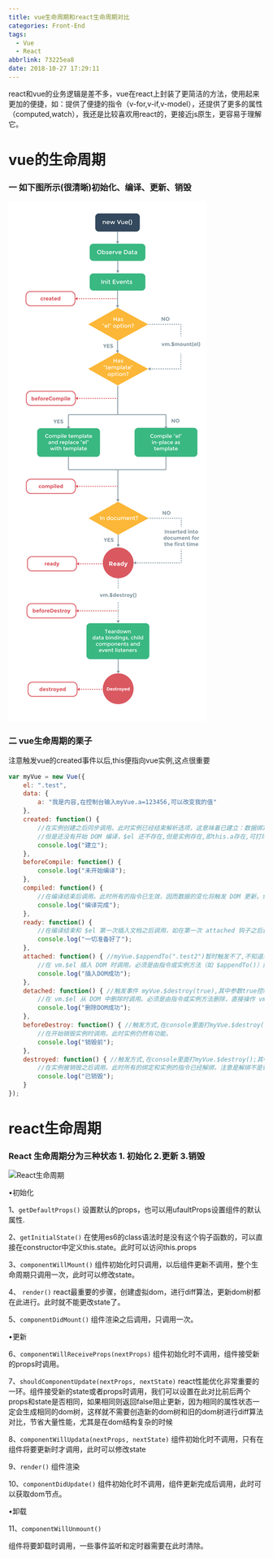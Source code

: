 ```yaml
---
title: vue生命周期和react生命周期对比
categories: Front-End
tags:
  - Vue
  - React
abbrlink: 73225ea8
date: 2018-10-27 17:29:11
---
```


react和vue的业务逻辑是差不多，vue在react上封装了更简洁的方法，使用起来更加的便捷，如：提供了便捷的指令（v-for,v-if,v-model），还提供了更多的属性（computed,watch），我还是比较喜欢用react的，更接近js原生，更容易于理解它。

# vue的生命周期
### 一 如下图所示(很清晰)初始化、编译、更新、销毁
 
![vue生命周期](/img/2018/10/vue-life-cycle.png)
 

### 二 vue生命周期的栗子

 注意触发vue的created事件以后,this便指向vue实例,这点很重要
```js
var myVue = new Vue({
	el: ".test",
	data: {
		a: "我是内容,在控制台输入myVue.a=123456,可以改变我的值"
	},
	created: function() {
		//在实例创建之后同步调用。此时实例已经结束解析选项，这意味着已建立：数据绑定，计算属性，方法，watcher/事件回调。
		//但是还没有开始 DOM 编译，$el 还不存在,但是实例存在,即this.a存在,可打印出来 。
		console.log("建立");
	},
	beforeCompile: function() {
		console.log("未开始编译");
	},
	compiled: function() {
		//在编译结束后调用。此时所有的指令已生效，因而数据的变化将触发 DOM 更新。但是不担保 $el 已插入文档。
		console.log("编译完成");
	},
	ready: function() {
		//在编译结束和 $el 第一次插入文档之后调用，如在第一次 attached 钩子之后调用。注意必须是由 Vue 插入（如 vm.$appendTo() 等方法或指令更新）才触发 ready 钩子。
		console.log("一切准备好了");
	},
	attached: function() { //myVue.$appendTo(".test2")暂时触发不了,不知道怎么解决
		//在 vm.$el 插入 DOM 时调用。必须是由指令或实例方法（如 $appendTo()）插入，直接操作 vm.$el 不会 触发这个钩子。
		console.log("插入DOM成功");
	},
	detached: function() { //触发事件 myVue.$destroy(true),其中参数true控制是否删除DOM节点或者myVue.$remove()
		//在 vm.$el 从 DOM 中删除时调用。必须是由指令或实例方法删除，直接操作 vm.$el 不会 触发这个钩子。
		console.log("删除DOM成功");
	},
	beforeDestroy: function() { //触发方式,在console里面打myVue.$destroy();
		//在开始销毁实例时调用。此时实例仍然有功能。
		console.log("销毁前");
	},
	destroyed: function() { //触发方式,在console里面打myVue.$destroy();其中myVue.$destroy(true)是删除DOM节点,会触发detached函数,但是实例仍然存在
		//在实例被销毁之后调用。此时所有的绑定和实例的指令已经解绑，注意是解绑不是销毁,所有的子实例也已经被销毁。
		console.log("已销毁");
	}
});
```

#  react生命周期

### React 生命周期分为三种状态 1. 初始化 2.更新 3.销毁
![React生命周期](/img/2018/10/react-life-cycle.png)


•初始化

1、`getDefaultProps()`
设置默认的props，也可以用ufaultProps设置组件的默认属性.

2、`getInitialState()`
在使用es6的class语法时是没有这个钩子函数的，可以直接在constructor中定义this.state。此时可以访问this.props

3、`componentWillMount()`
组件初始化时只调用，以后组件更新不调用，整个生命周期只调用一次，此时可以修改state。

4、 `render()`
react最重要的步骤，创建虚拟dom，进行diff算法，更新dom树都在此进行。此时就不能更改state了。

5、`componentDidMount()`
组件渲染之后调用，只调用一次。

•更新

6、`componentWillReceiveProps(nextProps)`
组件初始化时不调用，组件接受新的props时调用。

7、`shouldComponentUpdate(nextProps, nextState)`
react性能优化非常重要的一环。组件接受新的state或者props时调用，我们可以设置在此对比前后两个props和state是否相同，如果相同则返回false阻止更新，因为相同的属性状态一定会生成相同的dom树，这样就不需要创造新的dom树和旧的dom树进行diff算法对比，节省大量性能，尤其是在dom结构复杂的时候

8、`componentWillUpdata(nextProps, nextState)`
组件初始化时不调用，只有在组件将要更新时才调用，此时可以修改state

9、`render()`
组件渲染

10、`componentDidUpdate()`
组件初始化时不调用，组件更新完成后调用，此时可以获取dom节点。

•卸载

11、`componentWillUnmount()`

组件将要卸载时调用，一些事件监听和定时器需要在此时清除。